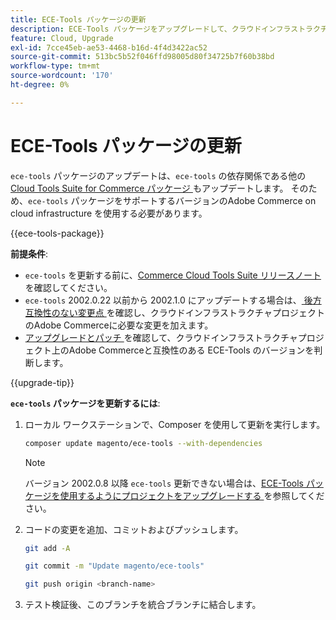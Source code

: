 ```yaml
---
title: ECE-Tools パッケージの更新
description: ECE-Tools パッケージをアップグレードして、クラウドインフラストラクチャ上のAdobe Commerceに適用された最新の修正と機能を活用する方法について説明します。
feature: Cloud, Upgrade
exl-id: 7cce45eb-ae53-4468-b16d-4f4d3422ac52
source-git-commit: 513bc5b52f046ffd98005d80f34725b7f60b38bd
workflow-type: tm+mt
source-wordcount: '170'
ht-degree: 0%

---
```


# ECE-Tools パッケージの更新

`ece-tools` パッケージのアップデートは、`ece-tools` の依存関係である他の [Cloud Tools Suite for Commerce パッケージ ](../release-notes/cloud-tools-suite.md) もアップデートします。 そのため、`ece-tools` パッケージをサポートするバージョンのAdobe Commerce on cloud infrastructure を使用する必要があります。

{{ece-tools-package}}

**前提条件**:

- `ece-tools` を更新する前に、[Commerce Cloud Tools Suite リリースノート ](../release-notes/cloud-tools-suite.md) を確認してください。
- `ece-tools` 2002.0.22 以前から 2002.1.0 にアップデートする場合は、[ 後方互換性のない変更点 ](../release-notes/backward-incompatible-changes.md) を確認し、クラウドインフラストラクチャプロジェクトのAdobe Commerceに必要な変更を加えます。
- [ アップグレードとパッチ ](../development/commerce-version.md#upgrade-from-older-versions) を確認して、クラウドインフラストラクチャプロジェクト上のAdobe Commerceと互換性のある ECE-Tools のバージョンを判断します。

{{upgrade-tip}}

**`ece-tools` パッケージを更新するには**:

1. ローカル ワークステーションで、Composer を使用して更新を実行します。

   ```bash
   composer update magento/ece-tools --with-dependencies
   ```

   >[!NOTE]
   >
   >バージョン 2002.0.8 以降 `ece-tools` 更新できない場合は、[ECE-Tools パッケージを使用するようにプロジェクトをアップグレードする ](install-package.md) を参照してください。

1. コードの変更を追加、コミットおよびプッシュします。

   ```bash
   git add -A
   ```

   ```bash
   git commit -m "Update magento/ece-tools"
   ```

   ```bash
   git push origin <branch-name>
   ```

1. テスト検証後、このブランチを統合ブランチに結合します。
